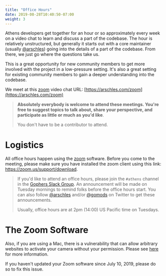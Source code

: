 ```yaml
---
title: "Office Hours"
date: 2019-08-28T10:40:50-07:00
weight: 3
---
```


Athens developers get together for an hour or so approximately every week on a video chat to learn and discuss a part of the codebase. The hour is relatively unstructured, but generally it starts out with a core maintainer (usually [@arschles](https://github.com/arschles)) going into the details of a part of the codebase. From there, we just go where the questions take us.

This is a great opportunity for new community members to get more involved with the project in a low-pressure setting. It's also a great setting for existing community members to gain a deeper understanding into the codebase.

We meet at this [zoom](https://zoom.us/) video chat URL: [https://arschles.com/zoom](https://arschles.com/zoom)

>**Absolutely everybody is welcome to attend these meetings. You're free to suggest topics to talk about, share your perspective, and participate as little or much as you'd like**.
>
>You don't have to be a contributor to attend.

# Logistics

All office hours happen using the [zoom](https://zoom.us) software. Before you come to the meeting, please make sure you have installed the zoom client using this link: https://zoom.us/support/download.

>If you'd like to attend an office hours, please join the `#athens` channel in the [Gophers Slack Group](https://invite.slack.golangbridge.org/). An announcement will be made on Tuesday mornings to remind folks before the office hours start. You can also follow [@arschles](https://twitter.com/arschles) and/or [@gomods](https://twitter.com/gomods) on Twitter to get these announcements.
>
>Usually, office hours are at 2pm (14:00) US Pacific time on Tuesdays.

# The Zoom Software

Also, if you are using a Mac, there is a vulnerability that can allow arbitrary websites to activate your camera without your permission. Please see [here](https://medium.com/bugbountywriteup/zoom-zero-day-4-million-webcams-maybe-an-rce-just-get-them-to-visit-your-website-ac75c83f4ef5) for more information.

If you haven't updated your Zoom software since July 10, 2019, please do so to fix this issue.
